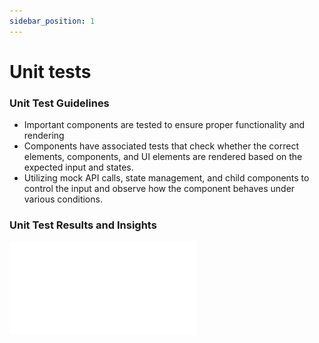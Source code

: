 ```yaml
---
sidebar_position: 1
---
```

# Unit tests

### Unit Test Guidelines
- Important components are tested to ensure proper functionality and rendering
- Components have associated tests that check whether the correct elements, components, and UI elements are rendered based on the expected input and states.
- Utilizing mock API calls, state management, and child components to control the input and observe how the component behaves under various conditions.

### Unit Test Results and Insights
![system diagram](/img/Test_Suite_Report.pdf)
